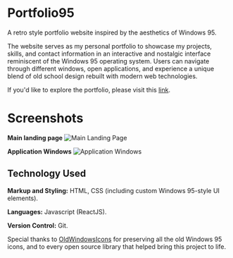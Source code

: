 # Portfolio95

A retro style portfolio website inspired by the aesthetics of Windows 95.

The website serves as my personal portfolio to showcase my projects, skills, and contact information in an interactive and nostalgic interface reminiscent of the Windows 95 operating system. Users can navigate through different windows, open applications, and experience a unique blend of old school design rebuilt with modern web technologies.

If you'd like to explore the portfolio, please visit this [link](https://0x1kero.dev/).


# Screenshots

**Main landing page**
![Main Landing Page](https://i.postimg.cc/L4V2tbSL/Screenshot-2025-03-20-at-15-23-12.png)

**Application Windows**
![Application Windows](https://i.postimg.cc/rmKZDzqf/Screenshot-2025-03-20-at-15-24-14.png)


## Technology Used

**Markup and Styling:** HTML, CSS (including custom Windows 95-style UI elements).

**Languages:** Javascript (ReactJS).

**Version Control:** Git.

Special thanks to [OldWindowsIcons](https://oldwindowsicons.tumblr.com/) for preserving all the old Windows 95 icons, and to every open source library that helped bring this project to life.

